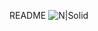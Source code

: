 README
![N|Solid](https://devmagazine.co/wp-content/uploads/2018/07/Ventajas-y-desventajas-de-programar-en-lenguaje-C-2.jpg)